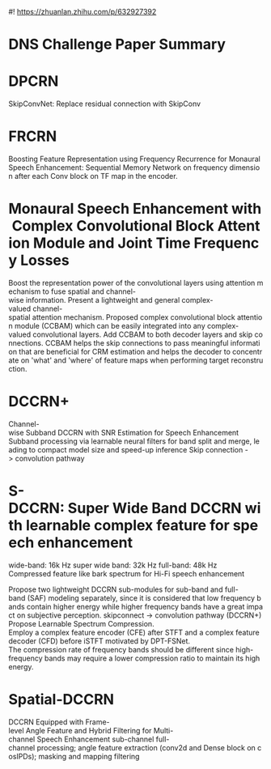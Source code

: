#! https://zhuanlan.zhihu.com/p/632927392
# DNS Challenge Paper Summary
# DPCRN
SkipConvNet: Replace residual connection with SkipConv

# FRCRN
Boosting Feature Representation using Frequency Recurrence for Monaural Speech Enhancement: Sequential Memory Network on frequency dimension after each Conv block on TF map in the encoder.

# Monaural Speech Enhancement with Complex Convolutional Block Attention Module and Joint Time Frequency Losses
Boost the representation power of the convolutional layers using attention mechanism to fuse spatial and channel-wise information. Present a lightweight and general complex-valued channel-spatial attention mechanism. Proposed complex convolutional block attention module (CCBAM) which can be easily integrated into any complex-valued convolutional layers. Add CCBAM to both decoder layers and skip connections. CCBAM helps the skip connections to pass meaningful information that are beneficial for CRM estimation and helps the decoder to concentrate on 'what' and 'where' of feature maps when performing target reconstruction.

# DCCRN+
Channel-wise Subband DCCRN with SNR Estimation for Speech Enhancement
Subband processing via learnable neural filters for band split and merge, leading to compact model size and speed-up inference
Skip connection -> convolution pathway

# S-DCCRN: Super Wide Band DCCRN with learnable complex feature for speech enhancement
wide-band: 16k Hz
super wide band: 32k Hz
full-band: 48k Hz
Compressed feature like bark spectrum for Hi-Fi speech enhancement

Propose two lightweight DCCRN sub-modules for sub-band and full-band (SAF) modeling separately, since it is considered that low frequency bands contain higher energy while higher frequency bands have a great impact on subjective perception.
skipconnect -> convolution pathway (DCCRN+)
Propose Learnable Spectrum Compression.
Employ a complex feature encoder (CFE) after STFT and a complex feature decoder (CFD) before iSTFT motivated by DPT-FSNet.
The compression rate of frequency bands should be different since high-frequency bands may require a lower compression ratio to maintain its high energy.

# Spatial-DCCRN
DCCRN Equipped with Frame-level Angle Feature and Hybrid Filtering for Multi-channel Speech Enhancement
sub-channel full-channel processing; angle feature extraction (conv2d and Dense block on cosIPDs); masking and mapping filtering